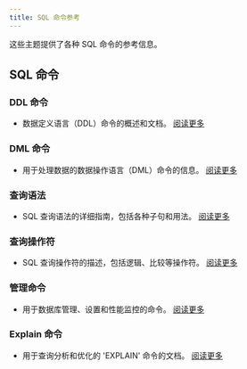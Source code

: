```yaml
---
title: SQL 命令参考
---
```


这些主题提供了各种 SQL 命令的参考信息。

## SQL 命令

### DDL 命令
- 数据定义语言（DDL）命令的概述和文档。
  [阅读更多](./00-ddl/index.md)

### DML 命令
- 用于处理数据的数据操作语言（DML）命令的信息。
  [阅读更多](./10-dml/index.md)

### 查询语法
- SQL 查询语法的详细指南，包括各种子句和用法。
  [阅读更多](./20-query-syntax/index.md)

### 查询操作符
- SQL 查询操作符的描述，包括逻辑、比较等操作符。
  [阅读更多](./30-query-operators/index.md)

### 管理命令
- 用于数据库管理、设置和性能监控的命令。
  [阅读更多](50-administration-cmds/index.md)

### Explain 命令
- 用于查询分析和优化的 'EXPLAIN' 命令的文档。
  [阅读更多](40-explain-cmds/index.md)
```